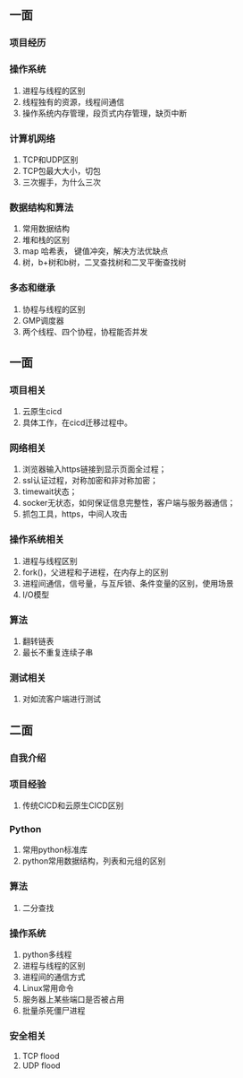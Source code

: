 ## 一面
### 项目经历
### 操作系统
1. 进程与线程的区别
2. 线程独有的资源，线程间通信
3. 操作系统内存管理，段页式内存管理，缺页中断
### 计算机网络
1. TCP和UDP区别
2. TCP包最大大小，切包
3. 三次握手，为什么三次
### 数据结构和算法
1. 常用数据结构
2. 堆和栈的区别
3. map 哈希表， 键值冲突，解决方法优缺点
4. 树，b+树和b树，二叉查找树和二叉平衡查找树
### 多态和继承
1. 协程与线程的区别
2. GMP调度器
3. 两个线程、四个协程，协程能否并发

## 一面
### 项目相关
1. 云原生cicd
2. 具体工作，在cicd迁移过程中。

### 网络相关
1. 浏览器输入https链接到显示页面全过程；
2. ssl认证过程，对称加密和非对称加密；
3. timewait状态；
4. socker无状态，如何保证信息完整性，客户端与服务器通信；
5. 抓包工具，https，中间人攻击

### 操作系统相关
1. 进程与线程区别
2. fork()，父进程和子进程，在内存上的区别
3. 进程间通信，信号量，与互斥锁、条件变量的区别，使用场景
4. I/O模型

### 算法
1. 翻转链表
2. 最长不重复连续子串

### 测试相关
1. 对如流客户端进行测试

## 二面
### 自我介绍
### 项目经验
1. 传统CICD和云原生CICD区别
### Python
1. 常用python标准库
2. python常用数据结构，列表和元组的区别
### 算法
1. 二分查找
### 操作系统
1. python多线程
2. 进程与线程的区别
3. 进程间的通信方式
4. Linux常用命令
5. 服务器上某些端口是否被占用
6. 批量杀死僵尸进程
### 安全相关
1. TCP flood 
2. UDP flood
